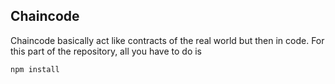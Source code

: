 ## Chaincode

Chaincode basically act like contracts of the real world but then in code. For this part of the repository, all you have to do is

`npm install` 